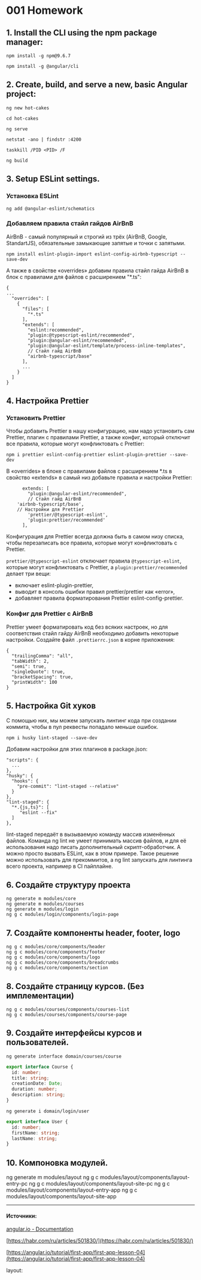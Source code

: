 # 001 Homework

## 1. Install the CLI using the npm package manager:

```
npm install -g npm@9.6.7

npm install -g @angular/cli
```

## 2. Create, build, and serve a new, basic Angular project:

```
ng new hot-cakes

cd hot-cakes

ng serve

netstat -ano | findstr :4200

taskkill /PID <PID> /F

ng build

```

## 3. Setup ESLint settings.

### Установка ESLint

```
ng add @angular-eslint/schematics
```

### Добавляем правила стайл гайдов AirBnB

AirBnB - самый популярный и строгий из трёх (AirBnB, Google, StandartJS), 
обязательные замыкающие запятые и точки с запятыми.

```
npm install eslint-plugin-import eslint-config-airbnb-typescript --save-dev
```

А также в свойстве «overrides» добавим правила стайл гайда AirBnB в блок 
с правилами для файлов с расширением "*.ts":

```
{
...
  "overrides": [
    {
      "files": [
        "*.ts"
      ],
      "extends": [
        "eslint:recommended",
        "plugin:@typescript-eslint/recommended",
        "plugin:@angular-eslint/recommended",
        "plugin:@angular-eslint/template/process-inline-templates",
        // Стайл гайд AirBnB
        "airbnb-typescript/base"
      ],
      ...
    }
  ]
}
```

## 4. Настройка Prettier

### Установить Prettier

Чтобы добавить Prettier в нашу конфигурацию, 
нам надо установить сам Prettier, плагин с правилами Prettier, 
а также конфиг, который отключит все правила, 
которые могут конфликтовать с Prettier:

```
npm i prettier eslint-config-prettier eslint-plugin-prettier --save-dev
```

В «overrides» в блоке с правилами файлов с расширением *.ts в свойство «extends» 
в самый низ добавьте правила и настройки Prettier:

```
      extends: [
        "plugin:@angular-eslint/recommended",
        // Стайл гайд AirBnB
	'airbnb-typescript/base',
	// Настройки для Prettier
        'prettier/@typescript-eslint',
        'plugin:prettier/recommended'
      ],
```

Конфигурация для Prettier всегда должна быть в самом низу списка, 
чтобы перезаписать все правила, которые могут конфликтовать с Prettier.


`prettier/@typescript-eslint` отключает правила `@typescript-eslint`, 
которые могут конфликтовать с Prettier, а `plugin:prettier/recommended` 
делает три вещи:

- включает eslint-plugin-prettier,
- выводит в консоль ошибки правил prettier/prettier как  «error»,
- добавляет правила форматирования Prettier eslint-config-prettier.

### Конфиг для Prettier с AirBnB

Prettier умеет форматировать код без всяких настроек, 
но для соответствия стайл гайду AirBnB необходимо добавить некоторые настройки. 
Создайте файл `.prettierrc.json` в корне приложения:

```
{
  "trailingComma": "all",
  "tabWidth": 2,
  "semi": true,
  "singleQuote": true,
  "bracketSpacing": true,
  "printWidth": 100
}
```

## 5. Настройка Git хуков

С помощью них, мы можем запускать линтинг кода при создании коммита, 
чтобы в пул реквесты попадало меньше ошибок.

```
npm i husky lint-staged --save-dev
```

Добавим настройки для этих плагинов в package.json:

```
"scripts": {
  ...
},
"husky": {
  "hooks": {
    "pre-commit": "lint-staged --relative"
  }
},
"lint-staged": {
  "*.{js,ts}": [
     "eslint --fix"
  ]
},
```

lint-staged передаёт в вызываемую команду массив изменённых файлов. 
Команда ng lint не умеет принимать массив файлов, 
и для её использования надо писать дополнительный скрипт-обработчик. 
А можно просто вызвать ESLint, как в этом примере. 
Такое решение можно использовать для прекоммитов, 
а ng lint запускать для линтинга всего проекта, например в CI пайплайне.

## 6. Создайте структуру проекта
```shell
ng generate m modules/core
ng generate m modules/courses
ng generate m modules/login
ng g c modules/login/components/login-page
```
## 7. Создайте компоненты header, footer, logo
```shell
ng g c modules/core/components/header
ng g c modules/core/components/footer
ng g c modules/core/components/logo
ng g c modules/core/components/breadcrumbs
ng g c modules/core/components/section
```
## 8. Создайте страницу курсов. (Без имплементации)
```shell
ng g c modules/courses/components/courses-list
ng g c modules/courses/components/course-page
```
## 9. Создайте интерфейсы курсов и пользователей.
```shell
ng generate interface domain/courses/course
```
```typescript
export interface Course {
  id: number;
  title: string;
  creationDate: Date;
  duration: number;
  description: string;
}
```
```shell
ng generate i domain/login/user
```
```typescript
export interface User {
  id: number;
  firstName: string;
  lastName: string;
}
```
## 10. Компоновка модулей.
ng generate m modules/layout
ng g c modules/layout/components/layout-entry-pc
ng g c modules/layout/components/layout-site-pc
ng g c modules/layout/components/layout-entry-app
ng g c modules/layout/components/layout-site-app
___

#### Источники:

[angular.io - Documentation](https://angular.io/cli)

[https://habr.com/ru/articles/501830/](https://habr.com/ru/articles/501830/)

[https://angular.io/tutorial/first-app/first-app-lesson-04](https://angular.io/tutorial/first-app/first-app-lesson-04)

layout:


